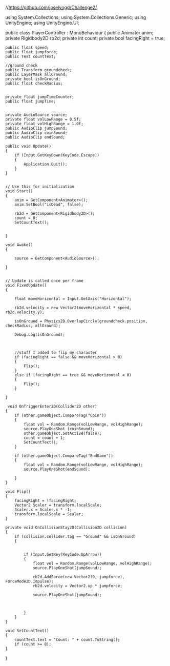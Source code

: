 //https://github.com/joselyngd/Challenge2/

using System.Collections;
using System.Collections.Generic;
using UnityEngine;
using UnityEngine.UI;

public class PlayerController : MonoBehaviour
{
    public Animator anim;
    private Rigidbody2D rb2d;
    private int count;
    private bool facingRight = true;

    public float speed;
    public float jumpforce;
    public Text countText;

    //ground check
    public Transform groundcheck;
    public LayerMask allGround;
    private bool isOnGround;
    public float checkRadius;
 

    private float jumpTimeCounter;
    public float jumpTime;


    private AudioSource source;
    private float volLowRange = 0.5f;
    private float volHighRange = 1.0f;
    public AudioClip jumpSound;
    public AudioClip coinSound;
    public AudioClip endSound;

    public void Update()
    {
        if (Input.GetKeyDown(KeyCode.Escape))
        {
            Application.Quit();
        }
    }


    // Use this for initialization
    void Start()
    {
        anim = GetComponent<Animator>();
        anim.SetBool("isDead", false);

        rb2d = GetComponent<Rigidbody2D>();
        count = 0;
        SetCountText();


    }

    void Awake()
    {

        source = GetComponent<AudioSource>();

    }


    // Update is called once per frame
    void FixedUpdate()
    {

        float moveHorizontal = Input.GetAxis("Horizontal");

        rb2d.velocity = new Vector2(moveHorizontal * speed, rb2d.velocity.y);

        isOnGround = Physics2D.OverlapCircle(groundcheck.position, checkRadius, allGround);

        Debug.Log(isOnGround);



        //stuff I added to flip my character
        if (facingRight == false && moveHorizontal > 0)
        {
            Flip();
        }
        else if (facingRight == true && moveHorizontal < 0)
        {
            Flip();
        }

    }

     void OnTriggerEnter2D(Collider2D other)
    {
        if (other.gameObject.CompareTag("Coin"))
        {
            float vol = Random.Range(volLowRange, volHighRange);
            source.PlayOneShot (coinSound);
            other.gameObject.SetActive(false);
            count = count + 1;
            SetCountText();
        }

        if (other.gameObject.CompareTag("EndGame"))
        {
            float vol = Random.Range(volLowRange, volHighRange);
            source.PlayOneShot(endSound);

        }
    }

    void Flip()
    {
        facingRight = !facingRight;
        Vector2 Scaler = transform.localScale;
        Scaler.x = Scaler.x * -1;
        transform.localScale = Scaler;
    }

    private void OnCollisionStay2D(Collision2D collision)
    {
        if (collision.collider.tag == "Ground" && isOnGround)
        {


            if (Input.GetKey(KeyCode.UpArrow))
            {
                float vol = Random.Range(volLowRange, volHighRange);
                source.PlayOneShot(jumpSound);

                rb2d.AddForce(new Vector2(0, jumpforce), ForceMode2D.Impulse);
                rb2d.velocity = Vector2.up * jumpforce;

                source.PlayOneShot(jumpSound);



            }
        }
    }

    void SetCountText()
    {
        countText.text = "Count: " + count.ToString();
        if (count >= 8);
    }
}
